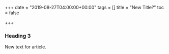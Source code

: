 +++
date = "2019-08-27T04:00:00+00:00"
tags = []
title = "New Title?"
toc = false

+++
### Heading 3

New text for article. 